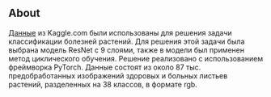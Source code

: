 ## About

[Данные](https://www.kaggle.com/datasets/vipoooool/new-plant-diseases-dataset) из Kaggle.com были использованы для решения задачи классификации болезней растений. Для решения этой задачи была выбрана модель ResNet с 9 слоями, также в модели был применен метод циклического обучения. Решение реализовано с использованием фреймворка PyTorch.
Данные состоят из около 87 тыс. предобработанных изображений здоровых и больных листьев растений, разделенных на 38 классов, в формате rgb.
